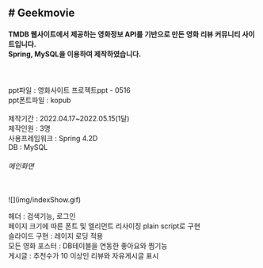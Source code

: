 <h2># Geekmovie</h2>

<h4>TMDB 웹사이트에서 제공하는 영화정보 API를 기반으로 만든 영화 리뷰 커뮤니티 사이트입니다.<br>
Spring, MySQL을 이용하여 제작하였습니다.</h4>
<br><br>
ppt파일 : 영화사이트 프로젝트ppt - 0516<br>
ppt폰트파일 : kopub
<br><br>
제작기간 : 2022.04.17~2022.05.15(1달)<br>
제작인원 : 3명<br>
사용프레임워크 : Spring 4.2D<br>
DB : MySQL<br>


<h6>메인화면</h6>
<br>
![](img/indexShow.gif)

헤더 : 검색기능, 로그인<br>
페이지 크기에 따른 폰트 및 엘리먼트 리사이징 plain script로 구현<br>
슬라이드 구현 : 레이지 로딩 적용<br>
모든 영화 포스터 : DB테이블을 연동한 좋아요와 찜기능<br>
게시글 : 추천수가 10 이상인 리뷰와 자유게시글 표시<br>
  
